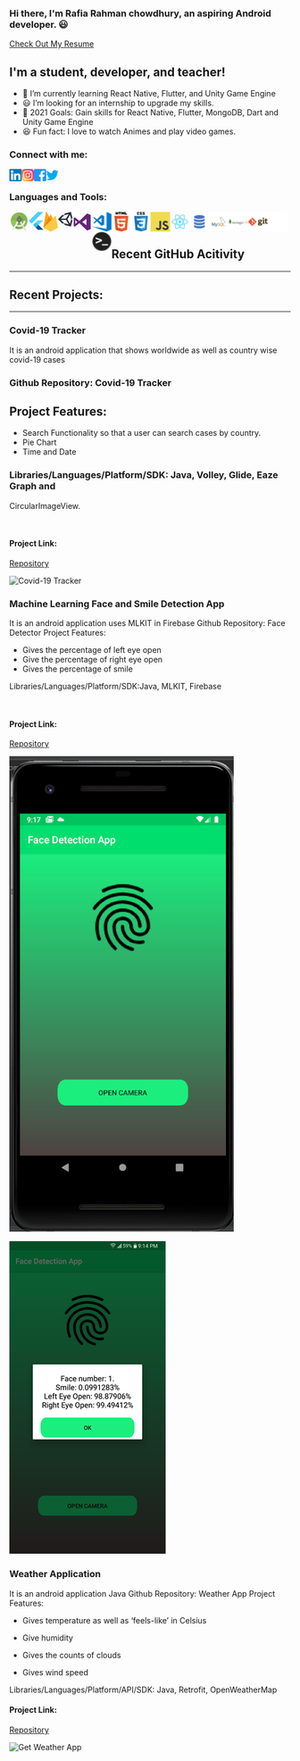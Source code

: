 ### Hi there, I'm Rafia Rahman chowdhury, an aspiring Android developer. :smiley:


[Check Out My Resume]( "#")


<!-- [Check Me on Website](https://professional-portfolio-react.web.app/) -->


## I'm a student, developer, and teacher!

- 🌱 I’m currently learning React Native, Flutter, and Unity Game Engine 
- :smiley: I’m looking for an internship to upgrade my skills.
- :dart: 2021 Goals: Gain skills for React Native, Flutter, MongoDB, Dart and Unity Game Engine
- :laughing: Fun fact: I love to watch Animes and play video games.

### Connect with me:

<!-- [<img align="left" alt="codeSTACKr.com" width="22px" src="https://raw.githubusercontent.com/iconic/open-iconic/master/svg/globe.svg" />][website] -->
[<img align="left" alt="codeSTACKr | LinkedIn" width="22px" src="./images/linkedin.svg" />][linkedin] 
[<img align="left" alt="codeSTACKr | Instagram" width="22px" src="./images/instagram.svg" />][instagram]
[<img align="left" alt="codeSTACKr | Instagram" width="22px" src="./images/facebook.svg" />][facebook] 
[<img align="left" alt="codeSTACKr | Instagram" width="22px" src="./images/twitter.svg" />][twitter]

<br />

### Languages and Tools:

<img align="left" alt="Android Studio" width="35px" src="./images/android.png" />
<img align="left" alt="Flutter" width="26px" src="./images/flutter.svg" />
<img align="left" alt="Firebase" width="26px" src="./images/firebase.svg" />
<img align="left" alt="Unity" width="26px" src="./images/unity.svg" />
<img align="left" alt="Visual Studio" width="35px" src="./images/visualstudio.svg" />

<img align="left" alt="Visual Studio Code" width="35px" src="https://raw.githubusercontent.com/github/explore/80688e429a7d4ef2fca1e82350fe8e3517d3494d/topics/visual-studio-code/visual-studio-code.png" />

<img align="left" alt="HTML5" width="35px" src="https://raw.githubusercontent.com/github/explore/80688e429a7d4ef2fca1e82350fe8e3517d3494d/topics/html/html.png" />

<img align="left" alt="CSS3" width="35px" src="https://raw.githubusercontent.com/github/explore/80688e429a7d4ef2fca1e82350fe8e3517d3494d/topics/css/css.png" />

<img align="left" alt="JavaScript" width="35px" src="https://raw.githubusercontent.com/github/explore/80688e429a7d4ef2fca1e82350fe8e3517d3494d/topics/javascript/javascript.png" />

<img align="left" alt="React Native" width="35px" src="https://raw.githubusercontent.com/github/explore/80688e429a7d4ef2fca1e82350fe8e3517d3494d/topics/react/react.png" />


<img align="left" alt="SQL" width="35px" src="https://raw.githubusercontent.com/github/explore/80688e429a7d4ef2fca1e82350fe8e3517d3494d/topics/sql/sql.png"/>

<img align="left" alt="MySQL" width="35px" src="https://raw.githubusercontent.com/github/explore/80688e429a7d4ef2fca1e82350fe8e3517d3494d/topics/mysql/mysql.png" />


<img align="left" alt="MongoDB" width="35px" src="https://raw.githubusercontent.com/github/explore/80688e429a7d4ef2fca1e82350fe8e3517d3494d/topics/mongodb/mongodb.png" />


<img align="left" alt="Git" width="35px" src="https://raw.githubusercontent.com/github/explore/80688e429a7d4ef2fca1e82350fe8e3517d3494d/topics/git/git.png" />

<img align="left" alt="GitHub" width="35px" src="./images/github-logo.svg" />


<img align="left" alt="Terminal" width="35px" src="https://raw.githubusercontent.com/github/explore/80688e429a7d4ef2fca1e82350fe8e3517d3494d/topics/terminal/terminal.png"/>

<br />
<br />

## Recent GitHub Acitivity
---

## Recent Projects:

---

### Covid-19 Tracker
 It is an android application that shows worldwide as well as country wise covid-19 cases
### Github Repository: Covid-19 Tracker
## Project Features:


* Search Functionality so that a user can search cases by country.
* Pie Chart 
* Time and Date   

 ### Libraries/Languages/Platform/SDK:  Java, Volley, Glide, Eaze Graph and 
CircularImageView.


</br>

#### Project Link:
[Repository](https://github.com/RafiaChy/Covid-19-Tracker)


![Covid-19 Tracker](./images/covid19.gif "Covid19 Tracker")


### Machine Learning Face and Smile Detection App
 It is an android application uses MLKIT in Firebase
 Github Repository: Face Detector
Project Features:

* Gives the percentage of left eye open
* Give the percentage of right eye open
* Gives the percentage of smile
     
Libraries/Languages/Platform/SDK:Java, MLKIT, Firebase

</br>

#### Project Link:
[Repository](https://github.com/RafiaChy/Machine-Learning-Face-and-Smile-Detection)



![Face Detection App](./images/mlkit.png "Face Detection App")

![Face Detection App](./images/ss.png "Face Detection App")


### Weather Application
 It is an android application Java
 Github Repository: Weather App
Project Features:
	
* Gives temperature as well as ‘feels-like’ in Celsius
	
* Give humidity
	
* Gives the counts of clouds
	
* Gives wind speed
     
Libraries/Languages/Platform/API/SDK:  Java, Retrofit, OpenWeatherMap

#### Project Link:
[Repository](https://github.com/RafiaChy/Get-Weather-Updates)


![Get Weather App](./images/weather.gif "Weather")

 
[Resume]:https://drive.google.com/file/d/1hYIo3oQ0xvx_MZXBcT3yRqSKFBbQw8rL/view?usp=sharing
[facebook]: http://www.facebook.com/profile.php?id=100010895778309
[instagram]: http://www.instagram.com/rafia_chy
[linkedin]: https://www.linkedin.com/in/rafia-chowdhury-056346a9/ 
[twitter]: https://twitter.com/RafiaRahmanCho1
